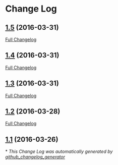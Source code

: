 # Change Log

## [1.5](https://github.com/akinaru/hci-debugger/tree/1.5) (2016-03-31)
[Full Changelog](https://github.com/akinaru/hci-debugger/compare/1.4...1.5)

## [1.4](https://github.com/akinaru/hci-debugger/tree/1.4) (2016-03-31)
[Full Changelog](https://github.com/akinaru/hci-debugger/compare/1.3...1.4)

## [1.3](https://github.com/akinaru/hci-debugger/tree/1.3) (2016-03-31)
[Full Changelog](https://github.com/akinaru/hci-debugger/compare/1.2...1.3)

## [1.2](https://github.com/akinaru/hci-debugger/tree/1.2) (2016-03-28)
[Full Changelog](https://github.com/akinaru/hci-debugger/compare/1.1...1.2)

## [1.1](https://github.com/akinaru/hci-debugger/tree/1.1) (2016-03-26)


\* *This Change Log was automatically generated by [github_changelog_generator](https://github.com/skywinder/Github-Changelog-Generator)*